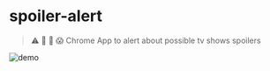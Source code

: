 # spoiler-alert

> ⚠️ 👀 🚨 😱 Chrome App to alert about possible tv shows spoilers

![demo](./demo.gif)
